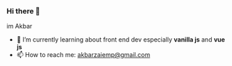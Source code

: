 ### Hi there 👋

im Akbar 

- 🌱 I’m currently learning about front end dev especially <b>vanilla js</b> and <b>vue js</b>
- 📫 How to reach me: akbarzaiemp@gmail.com

<!--
**akbarzaiem/akbarzaiem** is a ✨ _special_ ✨ repository because its `README.md` (this file) appears on your GitHub profile.

Here are some ideas to get you started:

- 🔭 I’m currently working on ...
- 🌱 I’m currently learning ...
- 👯 I’m looking to collaborate on ...
- 🤔 I’m looking for help with ...
- 💬 Ask me about 
- 📫 How to reach me: ...
- 😄 Pronouns: ...
- ⚡ Fun fact: ...
-->
